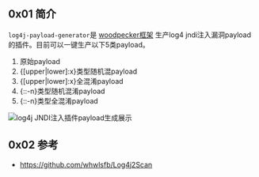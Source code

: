 ## 0x01 简介
`log4j-payload-generator`是 [woodpecker框架](https://github.com/woodpecker-framework/woodpecker-framwork-release/releases) 生产log4 jndi注入漏洞payload的插件。目前可以一键生产以下5类payload。

1. 原始payload
2. {[upper|lower]:x}类型随机混payload
3. {[upper|lower]:x}全混淆payload
4. {::-n}类型随机混淆payload
5. {::-n}类型全混淆payload

![log4j JNDI注入插件payload生成展示](./docs/log4j-payload-generator.png)

## 0x02 参考
* https://github.com/whwlsfb/Log4j2Scan